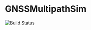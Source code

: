 # GNSSMultipathSim

[![Build Status](https://github.com/bukvoj/GNSSMultipathSim.jl/actions/workflows/CI.yml/badge.svg?branch=master)](https://github.com/bukvoj/GNSSMultipathSim.jl/actions/workflows/CI.yml?query=branch%3Amaster)
